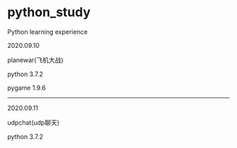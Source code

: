 # python_study
Python learning experience

2020.09.10

planewar(飞机大战)

python 3.7.2

pygame 1.9.6

---
2020.09.11

udpchat(udp聊天)

python 3.7.2
